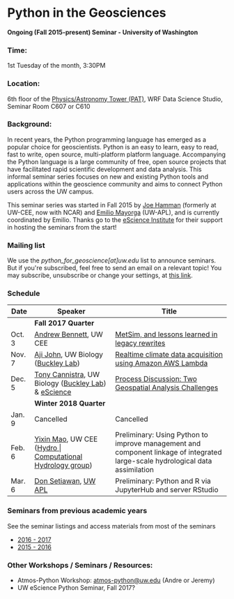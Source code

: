 Python in the Geosciences
====
**Ongoing (Fall 2015-present) Seminar - University of Washington**

### Time:

1st Tuesday of the month, 3:30PM

### Location:

6th floor of the [Physics/Astronomy Tower (PAT)](http://uw.edu/maps?pat), WRF Data Science Studio, Seminar Room C607 or C610

### Background:

In recent years, the Python programming language has emerged as a popular choice for geoscientists. Python is an easy to learn, easy to read, fast to write, open source, multi-platform platform language. Accompanying the Python language is a large community of free, open source projects that have facilitated rapid scientific development and data analysis. This informal seminar series focuses on new and existing Python tools and applications within the geoscience community and aims to connect Python users across the UW campus.

This seminar series was started in Fall 2015 by [Joe Hamman](https://github.com/jhamman/) (formerly at UW-CEE, now with NCAR) and [Emilio Mayorga](https://github.com/emiliom/) (UW-APL), and is currently coordinated by Emilio. Thanks go to the [eScience Institute](http://escience.washington.edu) for their support in hosting the seminars from the start!

### Mailing list

We use the *python_for_geoscience[at]uw.edu* list to announce seminars. But if you're subscribed, feel free to send an email on a relevant topic! You may subscribe, unsubscribe or change your settings, at [this link](https://mailman1.u.washington.edu/mailman/listinfo/python_for_geoscience).

### Schedule

| Date | Speaker | Title |
| ------ | ---- | ---- |
| &nbsp; | **Fall 2017 Quarter** | &nbsp; |
| Oct. 3 | [Andrew Bennett](https://github.com/arbennett), UW CEE | [MetSim, and lessons learned in legacy rewrites](https://github.com/uwescience/Python-for-geosciences/tree/master/20171003/README.md) |
| Nov. 7 | [Aji John](https://github.com/ajijohn), UW Biology ([Buckley Lab](http://faculty.washington.edu/lbuckley/)) | [Realtime climate data acquisition using Amazon AWS Lambda](https://github.com/uwescience/Python-for-geosciences/tree/master/20171107/README.md) |
| Dec. 5 | [Tony Cannistra](http://anthonycannistra.com/about/), UW Biology ([Buckley Lab](http://faculty.washington.edu/lbuckley/)) & [eScience](http://escience.washington.edu) | [Process Discussion: Two Geospatial Analysis Challenges](https://github.com/uwescience/Python-for-geosciences/tree/master/tcannistra_20171205/README.md) |
| &nbsp; | **Winter 2018 Quarter** | &nbsp; |
| Jan. 9 | Cancelled | Cancelled |
| Feb. 6 | [Yixin Mao](http://uw-hydro.github.io/current_member/yixin_mao), UW CEE ([Hydro &#124; Computational Hydrology group](http://uw-hydro.github.io/)) | Preliminary: Using Python to improve management and component linkage of integrated large-scale hydrological data assimilation |
| Mar. 6 | [Don Setiawan](https://github.com/lsetiawan/), [UW APL](http://apl.uw.edu/) | Preliminary: Python and R via JupyterHub and server RStudio |


### Seminars from previous academic years
See the seminar listings and access materials from most of the seminars
- [2016 - 2017](seminars_2016-2017.md)
- [2015 - 2016](seminars_2015-2016.md)

### Other Workshops / Seminars / Resources:
- Atmos-Python Workshop: atmos-python@uw.edu (Andre or Jeremy)
- UW eScience Python Seminar, Fall 2017?
